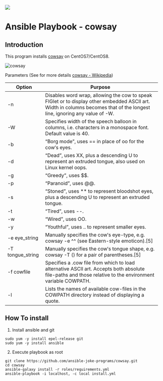 [![](https://github.com/ansible-joke-programs/cowsay/workflows/build/badge.svg)](https://github.com/ansible-joke-programs/cowsay/actions?query=workflow%3Abuild)

# Ansible Playbook - cowsay

## Introduction

This program installs [cowsay](https://github.com/tnalpgge/rank-amateur-cowsay) on CentOS7/CentOS8.

![cowsay](https://user-images.githubusercontent.com/1615430/49337490-bdfe9a80-f656-11e8-8265-37d140302a31.gif)

Parameters (See for more details [cowsay - Wikipedia](https://en.wikipedia.org/wiki/Cowsay "cowsay - Wikipedia"))

| Option | Purpose |
| --- | --- |
| -n | Disables word wrap, allowing the cow to speak FIGlet or to display other embedded ASCII art. Width in columns becomes that of the longest line, ignoring any value of -W. |
| -W | Specifies width of the speech balloon in columns, i.e. characters in a monospace font. Default value is 40. |
| -b | “Borg mode”, uses == in place of oo for the cow′s eyes. |
| -d | “Dead”, uses XX, plus a descending U to represent an extruded tongue, also used on Linux kernel oops. |
| -g | “Greedy”, uses $$. |
| -p | “Paranoid”, uses @@. |
| -s |“Stoned”, uses ** to represent bloodshot eyes, plus a descending U to represent an extruded tongue. |
| -t | “Tired”, uses --. |
| -w | “Wired”, uses OO. |
| -y | “Youthful”, uses .. to represent smaller eyes. |
| -e eye_string | Manually specifies the cow′s eye-type, e.g. cowsay -e ^^ (see Eastern-style emoticon).[5] |
| -T tongue_string | Manually specifies the cow′s tongue shape, e.g. cowsay -T \(\) for a pair of parentheses.[5] |
| -f cowfile | Specifies a .cow file from which to load alternative ASCII art. Accepts both absolute file-paths and those relative to the environment variable COWPATH. |
| -l | Lists the names of available cow-files in the COWPATH directory instead of displaying a quote. |



## How To install

1. Install ansible and git

```
sudo yum -y install epel-release git
sudo yum -y install ansible
```

2. Execute playbook as root

```
git clone https://github.com/ansible-joke-programs/cowsay.git
cd cowsay
ansible-galaxy install -r roles/requirements.yml
ansible-playbook -i localhost, -c local install.yml
```
